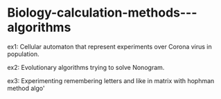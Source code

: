 # Biology-calculation-methods---algorithms
ex1: Cellular automaton that represent experiments over Corona virus in population.

ex2: Evolutionary algorithms trying to solve Nonogram.

ex3: Experimenting remembering letters and like in matrix with hophman method algo' 
